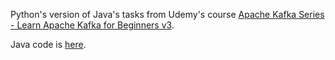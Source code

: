 Python's version of Java's tasks from Udemy's course [Apache Kafka Series - Learn Apache Kafka for Beginners v3](https://www.udemy.com/course/apache-kafka/).

Java code is [here](https://github.com/conduktor/kafka-beginners-course/tree/main/kafka-basics/src/main/java/io/conduktor/demos/kafka).
